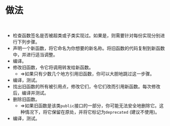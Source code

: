 # 做法

<br>

- 检查函数签名是否被超类或子类实现过。如果是，则需要针对每份实现分别进行下列步骤。
- 声明一个新函数，将它命名为你想要的新名称。将旧函数的代码复制到新函数中，并进行适当调整。
- 编译。
- 修改旧函数，令它将调用转发给新函数。
  - ⇒如果只有少数几个地方引用旧函数，你可以大胆地跳过这一步骤。
- 编译，测试。
- 找出旧函数的所有被引用点，修改它们，令它们改而引用新函数。每次修改后，编译并测试。
- 删除旧函数。
  - ⇒如果旧函数是该类`public`接口的一部分，你可能无法安全地删除它。这种情况下，将它保留在原处，并将它标记为`deprecated` (建议不使用)。
- 编译，测试。

<br>

